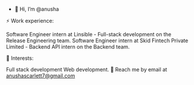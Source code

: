 - 👋 Hi, I’m @anusha

  
⚡ Work experience:

Software Engineer intern at Linsible - Full-stack development on the Release Engineering team. 
Software Engineer intern at Skid Fintech Private Limited - Backend API intern on the Backend team. 

🌱 Interests:

Full stack development 
Web development.
💬 Reach me by email at anushascarlett7@gmail.com


<!---
anuscarlett/anuscarlett is a ✨ special ✨ repository because its `README.md` (this file) appears on your GitHub profile.
You can click the Preview link to take a look at your changes.
--->
